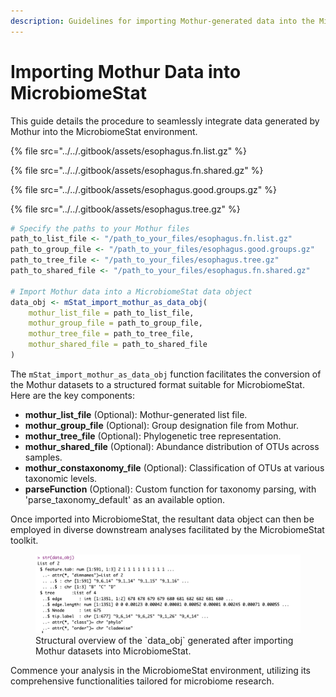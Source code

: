 ```yaml
---
description: Guidelines for importing Mothur-generated data into the MicrobiomeStat framework.
---
```


# Importing Mothur Data into MicrobiomeStat

This guide details the procedure to seamlessly integrate data generated by Mothur into the MicrobiomeStat environment.

{% file src="../../.gitbook/assets/esophagus.fn.list.gz" %}

{% file src="../../.gitbook/assets/esophagus.fn.shared.gz" %}

{% file src="../../.gitbook/assets/esophagus.good.groups.gz" %}

{% file src="../../.gitbook/assets/esophagus.tree.gz" %}

```r
# Specify the paths to your Mothur files
path_to_list_file <- "/path_to_your_files/esophagus.fn.list.gz"
path_to_group_file <- "/path_to_your_files/esophagus.good.groups.gz"
path_to_tree_file <- "/path_to_your_files/esophagus.tree.gz"
path_to_shared_file <- "/path_to_your_files/esophagus.fn.shared.gz"

# Import Mothur data into a MicrobiomeStat data object
data_obj <- mStat_import_mothur_as_data_obj(
    mothur_list_file = path_to_list_file,
    mothur_group_file = path_to_group_file,
    mothur_tree_file = path_to_tree_file,
    mothur_shared_file = path_to_shared_file
)
```

The `mStat_import_mothur_as_data_obj` function facilitates the conversion of the Mothur datasets to a structured format suitable for MicrobiomeStat. Here are the key components:

* **mothur\_list\_file** (Optional): Mothur-generated list file.
* **mothur\_group\_file** (Optional): Group designation file from Mothur.
* **mothur\_tree\_file** (Optional): Phylogenetic tree representation.
* **mothur\_shared\_file** (Optional): Abundance distribution of OTUs across samples.
* **mothur\_constaxonomy\_file** (Optional): Classification of OTUs at various taxonomic levels.
* **parseFunction** (Optional): Custom function for taxonomy parsing, with 'parse\_taxonomy\_default' as an available option.

Once imported into MicrobiomeStat, the resultant data object can then be employed in diverse downstream analyses facilitated by the MicrobiomeStat toolkit.

<figure><img src="../../.gitbook/assets/Screenshot 2023-10-10 at 16.27.19.png" alt=""><figcaption>Structural overview of the `data_obj` generated after importing Mothur datasets into MicrobiomeStat.</figcaption></figure>

Commence your analysis in the MicrobiomeStat environment, utilizing its comprehensive functionalities tailored for microbiome research.&#x20;
